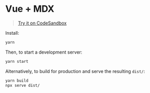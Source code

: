 # Vue + MDX

> [Try it on CodeSandbox](https://codesandbox.io/s/github/mdx-js/mdx/tree/main/examples/vue)

Install:

```sh
yarn
```

Then, to start a development server:

```sh
yarn start
```

Alternatively, to build for production and serve the resulting `dist/`:

```sh
yarn build
npx serve dist/
```
